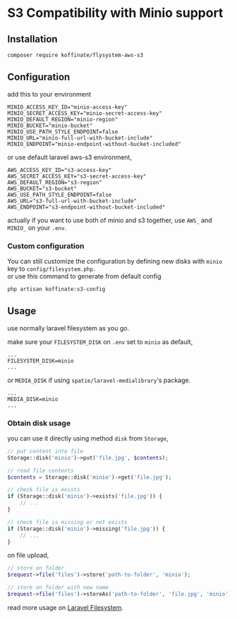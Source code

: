 # S3 Compatibility with Minio support 

## Installation
```bash
composer require koffinate/flysystem-aws-s3
```

## Configuration
add this to your environment
```dotenv
MINIO_ACCESS_KEY_ID="minio-access-key"
MINIO_SECRET_ACCESS_KEY="minio-secret-access-key"
MINIO_DEFAULT_REGION="minio-region"
MINIO_BUCKET="minio-bucket"
MINIO_USE_PATH_STYLE_ENDPOINT=false
MINIO_URL="minio-full-url-with-bucket-include"
MINIO_ENDPOINT="minio-endpoint-without-bucket-included"
```
or use default laravel aws-s3 environment,
```dotenv
AWS_ACCESS_KEY_ID="s3-access-key"
AWS_SECRET_ACCESS_KEY="s3-secret-access-key"
AWS_DEFAULT_REGION="s3-region"
AWS_BUCKET="s3-bucket"
AWS_USE_PATH_STYLE_ENDPOINT=false
AWS_URL="s3-full-url-with-bucket-include"
AWS_ENDPOINT="s3-endpoint-without-bucket-included"
```
actually if you want to use both of minio and s3 together, use `AWS_` and `MINIO_` on your `.env`.

### Custom configuration
You can still customize the configuration by defining new disks with `minio` key to `config/filesystem.php`. \
or use this command to generate from default config
```bash
php artisan koffinate:s3-config
```

## Usage
use normally laravel filesystem as you go.

make sure your `FILESYSTEM_DISK` on `.env` set to `minio` as default,

```dotenv
...
FILESYSTEM_DISK=minio
...
```

or `MEDIA_DISK` if using `spatie/laravel-medialibrary`'s package.
```dotenv
...
MEDIA_DISK=minio
...
```

### Obtain disk usage
you can use it directly using method `disk` from `Storage`,

```php
// put content into file
Storage::disk('minio')->put('file.jpg', $contents);

// read file contents
$contents = Storage::disk('minio')->get('file.jpg');

// check file is exists
if (Storage::disk('minio')->exists('file.jpg')) {
    // ...
}

// check file is missing or not exists
if (Storage::disk('minio')->missing('file.jpg')) {
    // ...
}
```

on file upload,
```php
// store on folder
$request->file('files')->store('path-to-folder', 'minio');

// store on folder with new name
$request->file('files')->storeAs('path-to-folder', 'file.jpg', 'minio');
```

read more usage on [Laravel Filesystem](https://laravel.com/docs/filesystem).
